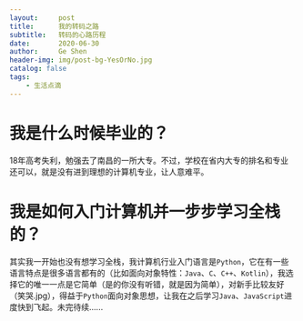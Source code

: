 ```yaml
---
layout:     post
title:      我的转码之路
subtitle:   转码的心路历程
date:       2020-06-30
author:     Ge Shen
header-img: img/post-bg-YesOrNo.jpg
catalog: false
tags:
    - 生活点滴
---
```


# 我是什么时候毕业的？

18年高考失利，勉强去了南昌的一所大专。不过，学校在省内大专的排名和专业还可以，就是没有进到理想的计算机专业，让人意难平。

# 我是如何入门计算机并一步步学习全栈的？

其实我一开始也没有想学习全栈，我计算机行业入门语言是`Python`，它在有一些语言特点是很多语言都有的（比如面向对象特性：`Java`、`C`、`C++`、`Kotlin`），我选择它的唯一一点是它简单（是的你没有听错，就是因为简单），对新手比较友好（笑哭.jpg），得益于`Python`面向对象思想，让我在之后学习`Java`、`JavaScript`进度快到飞起。未完待续......
